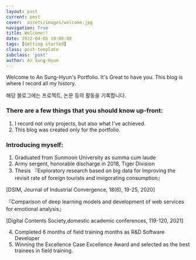 ```yaml
---
layout: post
current: post
cover:  assets/images/welcome.jpg
navigation: True
title: Welcome!!
date: 2022-04-05 10:00:00
tags: [Getting started]
class: post-template
subclass: 'post'
author: An Sung-Hyun
---
```


Welcome to An Sung-Hyun's Portfolio. It's Great to have you.
This blog is where I record all my history.

해당 블로그에는 프로젝트, 논문 등의 활동을 기록합니다.

### There are a few things that you should know up-front:
1. I record not only projects, but also what I've achieved.
2. This blog was created only for the portfolio.

### Introducing myself:
1. Graduated from Sunmoon University as summa cum laude
2. Army sergent, honorable discharge in 2018, Tiger Division
3. Thesis
『Exploratory research based on big data for Improving the revisit
rate of foreign tourists and invigorating consumption』

[DSIM, Journal of Industrial Convergence, 18(6), 19-25, 2020]

『Comparison of deep learning models and development of web services for emotional analysis』

[Digital Contents Society,domestic academic conferences, 119-120, 2021]

4. Completed 6 months of field training months as R&D Software Developer
5. Winning the Excellence Case Excellence Award and selected as the best trainees in field training.
